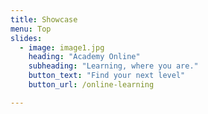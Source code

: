 ```yaml
---
title: Showcase
menu: Top
slides:
  - image: image1.jpg
    heading: "Academy Online"
    subheading: "Learning, where you are."
    button_text: "Find your next level"
    button_url: /online-learning

---
```


